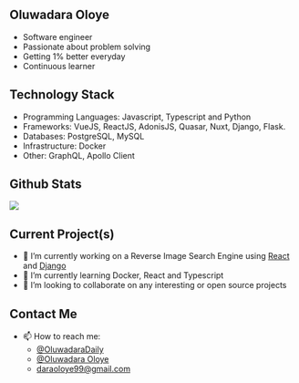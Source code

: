 ## Oluwadara Oloye 
- Software engineer
- Passionate about problem solving
- Getting 1% better everyday
- Continuous learner

## Technology Stack
- Programming Languages: Javascript, Typescript and Python
- Frameworks: VueJS, ReactJS, AdonisJS, Quasar, Nuxt, Django, Flask.
- Databases: PostgreSQL, MySQL
- Infrastructure: Docker
- Other: GraphQL, Apollo Client


## Github Stats
<img src="https://github-readme-stats.vercel.app/api?username=OluwadaraDaily" />

## Current Project(s)
- 🔭 I’m currently working on a Reverse Image Search Engine using [React](https://github.com/OluwadaraDaily/RISE-frontend) and [Django](https://github.com/OluwadaraDaily/RISE-backend)
- 🌱 I’m currently learning Docker, React and Typescript
- 👯 I’m looking to collaborate on any interesting or open source projects

## Contact Me
- 📫 How to reach me:
  - [@OluwadaraDaily](https://twitter.com/OluwadaraDaily)
  - [@Oluwadara Oloye](https://www.linkedin.com/in/oluwadara-oloye)
  - [daraoloye99@gmail.com](mailto:daraoloye99@gmail.com)
